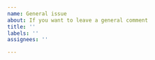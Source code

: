 ```yaml
---
name: General issue
about: If you want to leave a general comment
title: ''
labels: ''
assignees: ''

---
```

